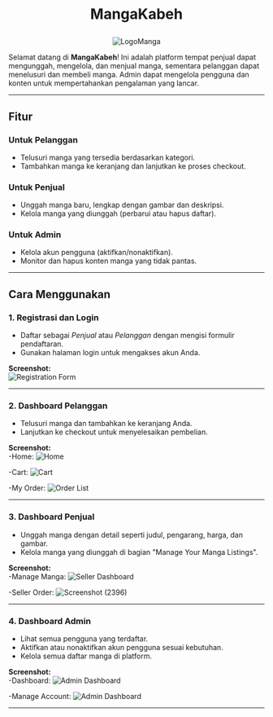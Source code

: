 # <p align="center">**MangaKabeh**</p>

<p align="center">
  <img src="https://github.com/user-attachments/assets/7dc4f1d2-d5f9-43a6-9e76-c8ddfdbda7fd" alt="LogoManga"/>
</p>



Selamat datang di **MangaKabeh**! Ini adalah platform tempat penjual dapat mengunggah, mengelola, dan menjual manga, sementara pelanggan dapat menelusuri dan membeli manga. Admin dapat mengelola pengguna dan konten untuk mempertahankan pengalaman yang lancar.

---

## **Fitur**

### **Untuk Pelanggan**
- Telusuri manga yang tersedia berdasarkan kategori.
- Tambahkan manga ke keranjang dan lanjutkan ke proses checkout.

### **Untuk Penjual**
- Unggah manga baru, lengkap dengan gambar dan deskripsi.
- Kelola manga yang diunggah (perbarui atau hapus daftar).

### **Untuk Admin**
- Kelola akun pengguna (aktifkan/nonaktifkan).
- Monitor dan hapus konten manga yang tidak pantas.

---

## **Cara Menggunakan**

### **1. Registrasi dan Login**
- Daftar sebagai *Penjual* atau *Pelanggan* dengan mengisi formulir pendaftaran.
- Gunakan halaman login untuk mengakses akun Anda.

**Screenshot:**  
![Registration Form](https://github.com/user-attachments/assets/750ece8d-603b-4d51-972b-12da4c20b936)

---

### **2. Dashboard Pelanggan**
- Telusuri manga dan tambahkan ke keranjang Anda.  
- Lanjutkan ke checkout untuk menyelesaikan pembelian.  

**Screenshot:**  
-Home:
![Home](https://github.com/user-attachments/assets/9d063d69-18d9-42cb-ae3d-2cd383954ed6)

-Cart:
![Cart](https://github.com/user-attachments/assets/dd92a8ef-67ac-4930-a561-9b12a16e0d36)

-My Order:
![Order List](https://github.com/user-attachments/assets/57a70d44-bd25-4e77-b040-70370360acd9)


---

### **3. Dashboard Penjual**
- Unggah manga dengan detail seperti judul, pengarang, harga, dan gambar.  
- Kelola manga yang diunggah di bagian "Manage Your Manga Listings".  

**Screenshot:**  
-Manage Manga:
![Seller Dashboard](https://github.com/user-attachments/assets/38326f25-30f1-45a9-9695-99a275bcdc4c)

-Seller Order:
![Screenshot (2396)](https://github.com/user-attachments/assets/188cfa29-b838-4dda-8b01-7185967d205b)

---

### **4. Dashboard Admin**
- Lihat semua pengguna yang terdaftar.  
- Aktifkan atau nonaktifkan akun pengguna sesuai kebutuhan.  
- Kelola semua daftar manga di platform.  

**Screenshot:**  
-Dashboard:
![Admin Dashboard](https://github.com/user-attachments/assets/7efb8a00-2779-42f0-8be5-9204077d6215)

-Manage Account:
![Admin Dashboard](https://github.com/user-attachments/assets/d15d0777-9f96-433d-a7ac-55509f7a103d)

---

